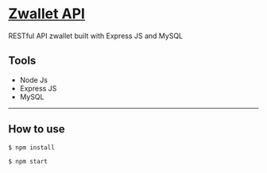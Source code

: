 # <a href="z-wallet-rizky.netlify.app" align="center">Zwallet API</a>

RESTful API zwallet built with Express JS and MySQL

## Tools
- Node Js
- Express JS
- MySQL
______________________________________________________________________________________
## How to use
```
$ npm install
```
```
$ npm start
```
